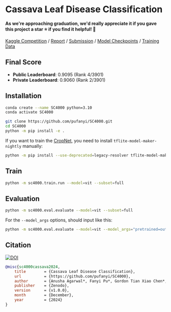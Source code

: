 # Cassava Leaf Disease Classification

**As we're approaching graduation, we'd really appreciate it if you gave this project a star ⭐ if you find it helpful! 🙏**

[Kaggle Competition](https://www.kaggle.com/competitions/cassava-leaf-disease-classification/overview) / [Report](https://pufanyi.github.io/SC4000/report/main.pdf) / [Submission](https://www.kaggle.com/code/pufanyi/sc4000-final-submission) / [Model Checkpoints](https://huggingface.co/collections/pufanyi/sc4000-6717aaebf10b0e67e9a34a0d) / [Training Data](https://huggingface.co/datasets/pufanyi/cassava-leaf-disease-classification)

## Final Score

- **Public Leaderboard**: 0.9095 (Rank 4/3901)
- **Private Leaderboard**: 0.9060 (Rank 2/3901)

## Installation

```sh
conda create --name SC4000 python=3.10
conda activate SC4000

git clone https://github.com/pufanyi/SC4000.git
cd SC4000
python -m pip install -e .

```

If you want to train the [CropNet](https://www.kaggle.com/models/google/cropnet/tensorFlow2/classifier-cassava-disease-v1/1), you need to install `tflite-model-maker-nightly` manually:

```sh
python -m pip install --use-deprecated=legacy-resolver tflite-model-maker-nightly
```

## Train

```sh
python -m sc4000.train.run --model=vit --subset=full
```

## Evaluation

```sh
python -m sc4000.eval.evaluate --model=vit --subset=full
```

For the `--model_args` options, should input like this:

```sh
python -m sc4000.eval.evaluate --model=vit --model_args="pretrained=output/models/checkpoint-124" --subset=full
```

## Citation

[![DOI](https://zenodo.org/badge/DOI/10.5281/zenodo.14564899.svg)](https://doi.org/10.5281/zenodo.14564899)

```bib
@misc{sc4000cassava2024,
    title        = {Cassava Leaf Disease Classification},
    url          = {https://github.com/pufanyi/SC4000},
    author       = {Anusha Agarwal*, Fanyi Pu*, Gordon Tian Xiao Chen*, Siyang Shao*, Yi Shan*},
    publisher    = {Zenodo},
    version      = {v1.0.0},
    month        = {December},
    year         = {2024}
}
```
